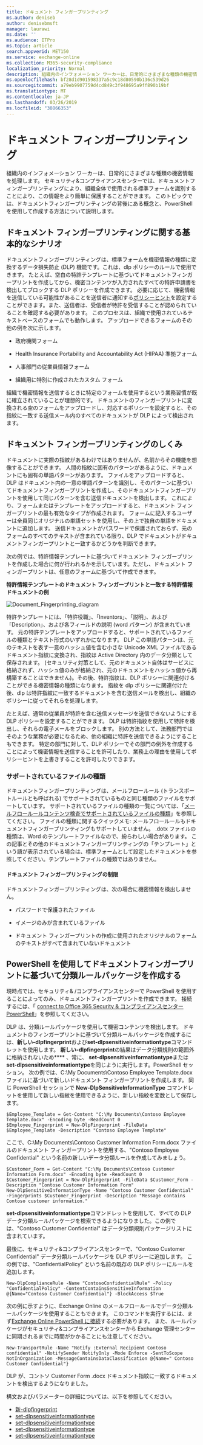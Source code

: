 ```yaml
---
title: ドキュメント フィンガープリンティング
ms.author: deniseb
author: denisebmsft
manager: laurawi
ms.date: ''
ms.audience: ITPro
ms.topic: article
search.appverid: MET150
ms.service: exchange-online
ms.collection: M365-security-compliance
localization_priority: Normal
description: 組織内のインフォメーション ワーカーは、日常的にさまざまな種類の機密情報を処理します。 ドキュメント フィンガープリンティングは、組織全体で使用される標準フォームを特定することによってこの情報の保護を容易にします。 このトピックでは、ドキュメントフィンガープリンティングの背後にある概念と、PowerShell を使用して作成する方法について説明します。
ms.openlocfilehash: bf28d1d901598337a5c9c18d80590b136c539d26
ms.sourcegitcommit: a79eb9907759d4cd849c3f948695a9ff890b19bf
ms.translationtype: MT
ms.contentlocale: ja-JP
ms.lasthandoff: 03/26/2019
ms.locfileid: "30866353"
---
```

# <a name="document-fingerprinting"></a>ドキュメント フィンガープリンティング

組織内のインフォメーション ワーカーは、日常的にさまざまな種類の機密情報を処理します。 セキュリティ&amp;コンプライアンスセンターでは、ドキュメントフィンガープリンティングにより、組織全体で使用される標準フォームを識別することにより、この情報をより簡単に保護することができます。 このトピックでは、ドキュメントフィンガープリンティングの背後にある概念と、PowerShell を使用して作成する方法について説明します。
  
## <a name="basic-scenario-for-document-fingerprinting"></a>ドキュメント フィンガープリンティングに関する基本的なシナリオ

ドキュメントフィンガープリンティングは、標準フォームを機密情報の種類に変換するデータ損失防止 (DLP) 機能です。これは、dlp ポリシーのルールで使用できます。 たとえば、空白の特許テンプレートに基づいてドキュメントフィンガープリントを作成してから、機密コンテンツが入力されたすべての特許申請書を検出してブロックする DLP ポリシーを作成できます。 必要に応じて、機密情報を送信している可能性があることを送信者に通知する[ポリシーヒント](use-notifications-and-policy-tips.md)を設定することができます。また、送信者は、受信者が特許を受信することが認められていることを確認する必要があります。 このプロセスは、組織で使用されているテキストベースのフォームでも動作します。 アップロードできるフォームのその他の例を次に示します。 
  
- 政府機関フォーム
    
- Health Insurance Portability and Accountability Act (HIPAA) 準拠フォーム
    
- 人事部門の従業員情報フォーム
    
- 組織用に特別に作成されたカスタム フォーム
    
組織で機密情報を送信するときに特定のフォームを使用するという業務習慣が既に確立されていることが理想的です。 ドキュメントのフィンガープリントに変換される空のフォームをアップロードし、対応するポリシーを設定すると、その指紋に一致する送信メール内のすべてのドキュメントが DLP によって検出されます。
  
## <a name="how-document-fingerprinting-works"></a>ドキュメント フィンガープリンティングのしくみ

ドキュメントに実際の指紋があるわけではありませんが、名前からその機能を想像することができます。 人間の指紋に固有のパターンがあるように、ドキュメントにも固有の単語パターンがあります。 ファイルをアップロードすると、DLP はドキュメント内の一意の単語パターンを識別し、そのパターンに基づいてドキュメントフィンガープリントを作成し、そのドキュメントフィンガープリントを使用して同じパターンを含む送信ドキュメントを検出します。 これにより、フォームまたはテンプレートをアップロードすると、ドキュメント フィンガープリントの最も有効なタイプが作成されます。 フォームに記入するユーザーは全員同じオリジナルの単語セットを使用し、その上で独自の単語をドキュメントに追加します。 送信ドキュメントがパスワードで保護されておらず、元のフォームのすべてのテキストが含まれている限り、DLP でドキュメントがドキュメントフィンガープリントと一致するかどうかを判断できます。
  
次の例では、特許情報テンプレートに基づいてドキュメント フィンガープリントを作成した場合に何が行われるかを示しています。ただし、ドキュメント フィンガープリントは、任意のフォームに基づいて作成できます。
  
**特許情報テンプレートのドキュメント フィンガープリントと一致する特許情報ドキュメントの例**

![Document_Fingerprinting_diagram](media/Document_Fingerprinting_diagram.png)
  
特許テンプレートには、「特許役職」、「Inventors」、「説明」、および「Description」、および各フィールドの説明 (word パターン) が含まれています。 元の特許テンプレートをアップロードすると、サポートされているファイルの種類とテキスト形式のいずれかになります。 DLP この単語パターンは、元のテキストを表す一意のハッシュ値を含む小さな Unicode XML ファイルであるドキュメント指紋に変換され、指紋は Active Directory 内のデータ分類として保存されます。 (セキュリティ対策として、元のドキュメント自体はサービスに格納されず、ハッシュ値のみが格納され、元のドキュメントをハッシュ値から再構築することはできません)。その後、特許指紋は、DLP ポリシーに関連付けることができる機密情報の種類になります。 指紋を dlp ポリシーに関連付けた後、dlp は特許指紋に一致するドキュメントを含む送信メールを検出し、組織のポリシーに従ってそれらを処理します。 

たとえば、通常の従業員が特許を含む送信メッセージを送信できないようにする DLP ポリシーを設定することができます。 DLP は特許指紋を使用して特許を検出し、それらの電子メールをブロックします。 別の方法として、法務部門ではそのような業務が必要になるため、他の組織に特許を送信できるようにすることもできます。 特定の部門に対して、DLP ポリシーでその部門の例外を作成することによって機密情報を送信することを許可したり、業務上の理由を使用してポリシーヒントを上書きすることを許可したりできます。
  
### <a name="supported-file-types"></a>サポートされているファイルの種類

ドキュメントフィンガープリンティングは、メールフロールール (トランスポートルールとも呼ばれる) でサポートされているものと同じ種類のファイルをサポートしています。 サポートされているファイルの種類の一覧については、「[メールフロールールコンテンツ検査でサポートされているファイルの種類](https://docs.microsoft.com/en-us/exchange/security-and-compliance/mail-flow-rules/inspect-message-attachments#supported-file-types-for-mail-flow-rule-content-inspection)」を参照してください。 ファイルの種類に関するクイックメモ: メールフロールールもドキュメントフィンガープリンティングもサポートしていません。 .dotx ファイルの種類は、Word のテンプレートファイルなので、紛らわしい場合があります。 この記事とその他のドキュメントフィンガープリンティングの「テンプレート」という語が表示されている場合は、標準フォームとして設定したドキュメントを参照してください。テンプレートファイルの種類ではありません。
  
#### <a name="limitations-of-document-fingerprinting"></a>ドキュメント フィンガープリンティングの制限

ドキュメントフィンガープリンティングは、次の場合に機密情報を検出しません。
  
- パスワードで保護されたファイル
    
- イメージのみが含まれているファイル
    
- ドキュメント フィンガープリントの作成に使用されたオリジナルのフォームのテキストがすべて含まれていないドキュメント
    
## <a name="use-powershell-to-create-a-classification-rule-package-based-on-document-fingerprinting"></a>PowerShell を使用してドキュメントフィンガープリントに基づいて分類ルールパッケージを作成する

現時点では、セキュリティ&amp; /コンプライアンスセンターで PowerShell を使用することによってのみ、ドキュメントフィンガープリントを作成できます。 接続するには、「 [connect to Office 365 Security & コンプライアンスセンター PowerShell](https://docs.microsoft.com/en-us/powershell/exchange/office-365-scc/connect-to-scc-powershell/connect-to-scc-powershell)」を参照してください。

DLP は、分類ルールパッケージを使用して機密コンテンツを検出します。 ドキュメントのフィンガープリントに基づいて分類ルールパッケージを作成するには、**新しい-dlpfingerprint**および**set-dlpsensitiveinformationtype**コマンドレットを使用します。 **新しい-dlpfingerprint**の結果はデータ分類規則の範囲外に格納されないため**** 、常に、 **set-dlpsensitiveinformationtype**または**set-dlpsensitiveinformationtype**を同じように実行します。PowerShell セッション。 次の例では、C:\My Documents\Contoso Employee Template.docx ファイルに基づいて新しいドキュメント フィンガープリントを作成します。 同じ PowerShell セッションで **New-DlpSensitiveInformationType** コマンドレットを使用して新しい指紋を使用できるように、新しい指紋を変数として保存します。 
  
```
$Employee_Template = Get-Content "C:\My Documents\Contoso Employee Template.docx" -Encoding byte -ReadCount 0
$Employee_Fingerprint = New-DlpFingerprint -FileData $Employee_Template -Description "Contoso Employee Template"
```

ここで、C:\My Documents\Contoso Customer Information Form.docx ファイルのドキュメント フィンガープリントを使用する、"Contoso Employee Confidential" という名前の新しいデータ分類ルールを作成してみましょう。
  
```
$Customer_Form = Get-Content "C:\My Documents\Contoso Customer Information Form.docx" -Encoding byte -ReadCount 0
$Customer_Fingerprint = New-DlpFingerprint -FileData $Customer_Form -Description "Contoso Customer Information Form"
New-DlpSensitiveInformationType -Name "Contoso Customer Confidential" -Fingerprints $Customer_Fingerprint -Description "Message contains Contoso customer information." 
```

**set-dlpsensitiveinformationtype**コマンドレットを使用して、すべての DLP データ分類ルールパッケージを検索できるようになりました。この例では、"Contoso Customer Confidential" はデータ分類規則パッケージリストに含まれています。 
  
最後に、セキュリティ&amp;コンプライアンスセンターで、"Contoso Customer Confidential" データ分類ルールパッケージを DLP ポリシーに追加します。 この例では、"ConfidentialPolicy" という名前の既存の DLP ポリシーにルールを追加します。

```
New-DlpComplianceRule -Name "ContosoConfidentialRule" -Policy "ConfidentialPolicy" -ContentContainsSensitiveInformation @{Name="Contoso Customer Confidential"} -BlockAccess $True
```

次の例に示すように、Exchange Online のメールフロールールでデータ分類ルールパッケージを使用することもできます。 このコマンドを実行するには、まず[Exchange Online PowerShell に接続](https://docs.microsoft.com/en-us/powershell/exchange/exchange-online/connect-to-exchange-online-powershell/connect-to-exchange-online-powershell)する必要があります。 また、ルールパッケージがセキュリティ&amp;コンプライアンスセンターから Exchange 管理センターに同期されるまでに時間がかかることにも注意してください。
  
```
New-TransportRule -Name "Notify :External Recipient Contoso confidential" -NotifySender NotifyOnly -Mode Enforce -SentToScope NotInOrganization -MessageContainsDataClassification @{Name=" Contoso Customer Confidential"}

```

DLP が、コントソ Customer Form .docx ドキュメント指紋に一致するドキュメントを検出するようになりました。
  
構文およびパラメーターの詳細については、以下を参照してください。

- [新-dlpfingerprint](https://docs.microsoft.com/powershell/module/exchange/policy-and-compliance-dlp/New-DlpFingerprint)
- [set-dlpsensitiveinformationtype](https://docs.microsoft.com/powershell/module/exchange/policy-and-compliance-dlp/New-DlpSensitiveInformationType)
- [set-dlpsensitiveinformationtype](https://docs.microsoft.com/powershell/module/exchange/policy-and-compliance-dlp/Remove-DlpSensitiveInformationType)
- [set-dlpsensitiveinformationtype](https://docs.microsoft.com/powershell/module/exchange/policy-and-compliance-dlp/Set-DlpSensitiveInformationType)
- [set-dlpsensitiveinformationtype](https://docs.microsoft.com/powershell/module/exchange/policy-and-compliance-dlp/Get-DlpSensitiveInformationType)
